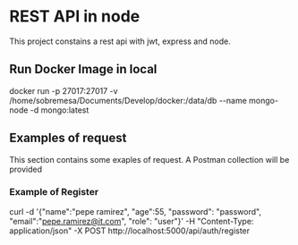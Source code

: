 # REST API in node
This project constains a rest api with jwt, express and node.

## Run Docker Image in local

docker run -p 27017:27017 -v /home/sobremesa/Documents/Develop/docker:/data/db --name mongo-node -d mongo:latest

## Examples of request
This section contains some exaples of request. A Postman collection will be provided

### Example of Register

curl -d '{"name":"pepe ramirez", "age":55, "password": "password", "email":"pepe.ramirez@it.com", "role": "user"}' -H "Content-Type: application/json" -X POST http://localhost:5000/api/auth/register